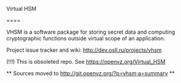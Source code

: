 Virtual HSM

====

VHSM is a software package for storing secret data and computing cryptographic functions outside virtual scope of an application.

Project issue tracker and wiki: http://dev.osll.ru/projects/vhsm


(!!!) This is obsoleted repo. See https://openvz.org/Virtual_HSM

** Sources moved to http://git.openvz.org/?p=vhsm;a=summary **



